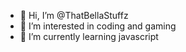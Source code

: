 - 👋 Hi, I’m @ThatBellaStuffz
- 👀 I’m interested in coding and gaming
- 🌱 I’m currently learning javascript

<!---
ThatBellaStuffz/ThatBellaStuffz is a ✨ special ✨ repository because its `README.md` (this file) appears on your GitHub profile.
You can click the Preview link to take a look at your changes.
--->
